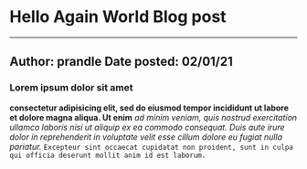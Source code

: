# Hello Again World Blog post
---
Author: prandle
Date posted: 02/01/21
---
### Lorem ipsum dolor sit amet
**consectetur adipisicing elit, sed do eiusmod tempor incididunt ut labore et dolore magna aliqua. Ut enim**
*ad minim veniam, quis nostrud exercitation ullamco laboris nisi ut aliquip ex ea commodo consequat. Duis aute irure dolor in reprehenderit in voluptate velit esse cillum dolore eu fugiat nulla pariatur.*
```Excepteur sint occaecat cupidatat non proident, sunt in culpa qui officia deserunt mollit anim id est laborum.```
